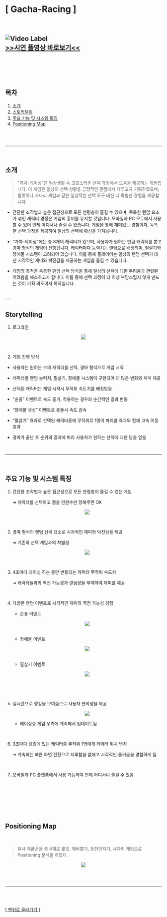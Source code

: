 
# [ Gacha-Racing ]

<br/>

![Video Label](http://img.youtube.com/vi/_x0bGP-AYCQ/0.jpg)<br/>
[>>시연 풀영상 바로보기<<](https://youtu.be/_x0bGP-AYCQ?si=kcaNJXPbntYHPIfn)
<br/><br/><br/>
---
<br/>

## 목차
1. [소개](#소개)
1. [스토리텔링](#Storytelling)
2. [주요 기능 및 시스템 특징](#주요-기능-및-시스템-특징)
3. [Positioning Map](#positioning-map)

<br/><br/>

---
<br/>

## 소개
> "가차-레이싱"은 일상생활 속 고민스러운 선택 과정에서 도움을 제공하는 게임입니다. 이 게임은 일상의 선택 상황을 긍정적인 관점에서 다루고자 기획하였으며, 룰렛이나 사다리 게임과 같은 일상적인 선택 도구 대신 더 특별한 경험을 제공합니다.

- 간단한 조작법과 높은 접근성으로 모든 연령층이 즐길 수 있으며, 독특한 랜덤 요소가 섞인 캐릭터 경쟁은 게임의 흥미를 유지할 것입니다. 모바일과 PC 모두에서 사용할 수 있어 언제 어디서나 즐길 수 있습니다. 게임을 통해 재미있는 경험이자, 독특한 선택 과정을 제공하여 일상의 선택에 확신을 가져옵니다.


- "가차-레이싱"에는 총 8개의 캐릭터가 있으며, 사용자가 원하는 만큼 캐릭터를 뽑고 경마 형식의 게임이 진행됩니다. 캐릭터마다 능력치는 랜덤으로 배정되며, 필살기와 장애물 시스템이 고려되어 있습니다. 이를 통해 플레이어는 일상의 랜덤 선택기 대신 시각적인 재미와 박진감을 제공하는 게임을 즐길 수 있습니다.


- 게임의 목적은 독특한 랜덤 선택 방식을 통해 일상의 선택에 대한 두려움과 관련된 어려움을 해소하고자 합니다. 이를 통해 선택 과정이 더 이상 부담스럽지 않게 만드는 것이 기획 의도이자 목적입니다.

<br/>
---
<br/>

## Storytelling

1) 로그라인<br/>
<p align="center">
   <img src=".\image\logLine.png">
</p>

<br/>

2) 게임 진행 방식
- 사용자는 원하는 수의 캐릭터를 선택, 경마 형식으로 게임 시작

- 캐릭터별 랜덤 능력치, 필살기, 장애물 시스템이 구현되어 더 많은 변화와 재미 제공

- 선택된 캐릭터는 게임 시작시 무작위 속도치를 배정받음

- "순풍" 이벤트로 속도 증가, 작용하는 경우와 순간적인 결과 변동

- “장애물 생성” 이벤트로 충돌시 속도 감속

- “필살기” 효과로 선택된 캐릭터중에 무작위로 1명이 파티클 효과와 함께 고속 이동효과

- 경마가 끝난 후 순위와 결과에 따라 사용자가 원하는 선택에 대한 답을 얻음

<br/>

---
<br/>

## 주요 기능 및 시스템 특징
1. 간단한 조작법과 높은 접근성으로 모든 연령층이 즐길 수 있는 게임

   ➔ 캐릭터를 선택하고 뽑을 인원수만 정해주면 OK<br/>
   <p align="center">
      <img src=".\image\CharacterSelection.png">
   </p>

​

2. 경마 형식의 랜덤 선택 요소로 시각적인 재미와 박진감을 제공

   ➔ 기존의 선택 게임과의 차별성<br/>
   <p align="center">
      <img src=".\image\raceStart.png">
   </p>

​

3. 4초마다 레이싱 하는 동안 변동되는 캐릭터 무작위 속도치

   ➔ 캐릭터들과의 역전 가능성과 랜덤성을 부여하여 재미를 제공

​

4. 다양한 랜덤 이벤트로 시각적인 재미와 역전 가능성 경험
   - 순풍 이벤트<br/>
   <p align="center">
      <img src=".\image\event1.png">
   </p><br/>
   
   - 장애물 이벤트<br/>
   <p align="center">
      <img src=".\image\event2.png">
   </p><br/>
   
   - 필살기 이벤트<br/>
   <p align="center">
      <img src=".\image\event3.png">
   </p><br/>

​

5. 실시간으로 랭킹을 보여줌으로 사용자 편의성을 제공
   <br/>
   <p align="center">
      <img src=".\image\ranking.png">
   </p>
   
   - 레이싱중 게임 우측에 계속해서 업데이트됨<br/>

​

6. 3초마다 랭킹에 있는 캐릭터중 무작위 1명에게 카메라 위치 변경

   ➔ 계속되는 빠른 화면 전환으로 지루함을 없애고 시각적인 즐거움을 경험하게 됨

​

7. 모바일과 PC 플랫폼에서 사용 가능하여 언제 어디서나 즐길 수 있음

​
<br/><br/>
---
<br/>

## Positioning Map
<br/>

> 유사 제품군을 총 4개로 룰렛, 제비뽑기, 동전던지기, 사다리 게임으로 Positioning 분석을 하였다.
<p align="center">
      <img src=".\image\PositioningMap.png">
</p>

<br/><br/>

---
<br/><br/>

[[ 맨위로 올라가기 ]](#-gacha-racing-)